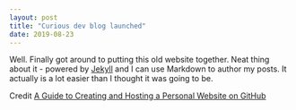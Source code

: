 ```yaml
---
layout: post
title: "Curious dev blog launched"
date: 2019-08-23
---
```


Well. Finally got around to putting this old website together. Neat thing about it - powered by [Jekyll](http://jekyllrb.com)
and I can use Markdown to author my posts. It actually is a lot easier than I thought it was going to be.

Credit
[A Guide to Creating and Hosting a Personal Website on GitHub](http://jmcglone.com/guides/github-pages/)
